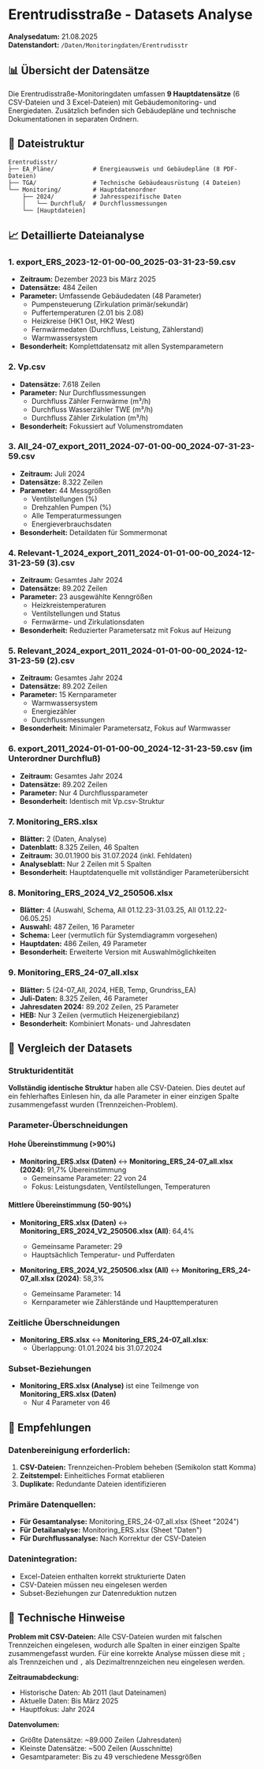 # Erentrudisstraße - Datasets Analyse

**Analysedatum:** 21.08.2025  
**Datenstandort:** `/Daten/Monitoringdaten/Erentrudisstr`

## 📊 Übersicht der Datensätze

Die Erentrudisstraße-Monitoringdaten umfassen **9 Hauptdatensätze** (6 CSV-Dateien und 3 Excel-Dateien) mit Gebäudemonitoring- und Energiedaten. Zusätzlich befinden sich Gebäudepläne und technische Dokumentationen in separaten Ordnern.

## 📁 Dateistruktur

```
Erentrudisstr/
├── EA_Pläne/           # Energieausweis und Gebäudepläne (8 PDF-Dateien)
├── TGA/                # Technische Gebäudeausrüstung (4 Dateien)
└── Monitoring/         # Hauptdatenordner
    ├── 2024/           # Jahresspezifische Daten
    │   └── Durchfluß/  # Durchflussmessungen
    └── [Hauptdateien]
```

## 📈 Detaillierte Dateianalyse

### 1. **export_ERS_2023-12-01-00-00_2025-03-31-23-59.csv**
- **Zeitraum:** Dezember 2023 bis März 2025
- **Datensätze:** 484 Zeilen
- **Parameter:** Umfassende Gebäudedaten (48 Parameter)
  - Pumpensteuerung (Zirkulation primär/sekundär)
  - Puffertemperaturen (2.01 bis 2.08)
  - Heizkreise (HK1 Ost, HK2 West)
  - Fernwärmedaten (Durchfluss, Leistung, Zählerstand)
  - Warmwassersystem
- **Besonderheit:** Komplettdatensatz mit allen Systemparametern

### 2. **Vp.csv**
- **Datensätze:** 7.618 Zeilen
- **Parameter:** Nur Durchflussmessungen
  - Durchfluss Zähler Fernwärme (m³/h)
  - Durchfluss Wasserzähler TWE (m³/h)
  - Durchfluss Zähler Zirkulation (m³/h)
- **Besonderheit:** Fokussiert auf Volumenstromdaten

### 3. **All_24-07_export_2011_2024-07-01-00-00_2024-07-31-23-59.csv**
- **Zeitraum:** Juli 2024
- **Datensätze:** 8.322 Zeilen
- **Parameter:** 44 Messgrößen
  - Ventilstellungen (%)
  - Drehzahlen Pumpen (%)
  - Alle Temperaturmessungen
  - Energieverbrauchsdaten
- **Besonderheit:** Detaildaten für Sommermonat

### 4. **Relevant-1_2024_export_2011_2024-01-01-00-00_2024-12-31-23-59 (3).csv**
- **Zeitraum:** Gesamtes Jahr 2024
- **Datensätze:** 89.202 Zeilen
- **Parameter:** 23 ausgewählte Kenngrößen
  - Heizkreistemperaturen
  - Ventilstellungen und Status
  - Fernwärme- und Zirkulationsdaten
- **Besonderheit:** Reduzierter Parametersatz mit Fokus auf Heizung

### 5. **Relevant_2024_export_2011_2024-01-01-00-00_2024-12-31-23-59 (2).csv**
- **Zeitraum:** Gesamtes Jahr 2024
- **Datensätze:** 89.202 Zeilen
- **Parameter:** 15 Kernparameter
  - Warmwassersystem
  - Energiezähler
  - Durchflussmessungen
- **Besonderheit:** Minimaler Parametersatz, Fokus auf Warmwasser

### 6. **export_2011_2024-01-01-00-00_2024-12-31-23-59.csv** (im Unterordner Durchfluß)
- **Zeitraum:** Gesamtes Jahr 2024
- **Datensätze:** 89.202 Zeilen
- **Parameter:** Nur 4 Durchflussparameter
- **Besonderheit:** Identisch mit Vp.csv-Struktur

### 7. **Monitoring_ERS.xlsx**
- **Blätter:** 2 (Daten, Analyse)
- **Datenblatt:** 8.325 Zeilen, 46 Spalten
- **Zeitraum:** 30.01.1900 bis 31.07.2024 (inkl. Fehldaten)
- **Analyseblatt:** Nur 2 Zeilen mit 5 Spalten
- **Besonderheit:** Hauptdatenquelle mit vollständiger Parameterübersicht

### 8. **Monitoring_ERS_2024_V2_250506.xlsx**
- **Blätter:** 4 (Auswahl, Schema, All 01.12.23-31.03.25, All 01.12.22-06.05.25)
- **Auswahl:** 487 Zeilen, 16 Parameter
- **Schema:** Leer (vermutlich für Systemdiagramm vorgesehen)
- **Hauptdaten:** 486 Zeilen, 49 Parameter
- **Besonderheit:** Erweiterte Version mit Auswahlmöglichkeiten

### 9. **Monitoring_ERS_24-07_all.xlsx**
- **Blätter:** 5 (24-07_All, 2024, HEB, Temp, Grundriss_EA)
- **Juli-Daten:** 8.325 Zeilen, 46 Parameter
- **Jahresdaten 2024:** 89.202 Zeilen, 25 Parameter
- **HEB:** Nur 3 Zeilen (vermutlich Heizenergiebilanz)
- **Besonderheit:** Kombiniert Monats- und Jahresdaten

## 🔄 Vergleich der Datasets

### Strukturidentität
**Vollständig identische Struktur** haben alle CSV-Dateien. Dies deutet auf ein fehlerhaftes Einlesen hin, da alle Parameter in einer einzigen Spalte zusammengefasst wurden (Trennzeichen-Problem).

### Parameter-Überschneidungen

#### Hohe Übereinstimmung (>90%)
- **Monitoring_ERS.xlsx (Daten)** ↔ **Monitoring_ERS_24-07_all.xlsx (2024)**: 91,7% Übereinstimmung
  - Gemeinsame Parameter: 22 von 24
  - Fokus: Leistungsdaten, Ventilstellungen, Temperaturen

#### Mittlere Übereinstimmung (50-90%)
- **Monitoring_ERS.xlsx (Daten)** ↔ **Monitoring_ERS_2024_V2_250506.xlsx (All)**: 64,4%
  - Gemeinsame Parameter: 29
  - Hauptsächlich Temperatur- und Pufferdaten

- **Monitoring_ERS_2024_V2_250506.xlsx (All)** ↔ **Monitoring_ERS_24-07_all.xlsx (2024)**: 58,3%
  - Gemeinsame Parameter: 14
  - Kernparameter wie Zählerstände und Haupttemperaturen

### Zeitliche Überschneidungen
- **Monitoring_ERS.xlsx** ↔ **Monitoring_ERS_24-07_all.xlsx**: 
  - Überlappung: 01.01.2024 bis 31.07.2024

### Subset-Beziehungen
- **Monitoring_ERS.xlsx (Analyse)** ist eine Teilmenge von **Monitoring_ERS.xlsx (Daten)**
  - Nur 4 Parameter von 46

## 🎯 Empfehlungen

### Datenbereinigung erforderlich:
1. **CSV-Dateien:** Trennzeichen-Problem beheben (Semikolon statt Komma)
2. **Zeitstempel:** Einheitliches Format etablieren
3. **Duplikate:** Redundante Dateien identifizieren

### Primäre Datenquellen:
- **Für Gesamtanalyse:** Monitoring_ERS_24-07_all.xlsx (Sheet "2024")
- **Für Detailanalyse:** Monitoring_ERS.xlsx (Sheet "Daten")
- **Für Durchflussanalyse:** Nach Korrektur der CSV-Dateien

### Datenintegration:
- Excel-Dateien enthalten korrekt strukturierte Daten
- CSV-Dateien müssen neu eingelesen werden
- Subset-Beziehungen zur Datenreduktion nutzen

## 📌 Technische Hinweise

**Problem mit CSV-Dateien:** Alle CSV-Dateien wurden mit falschen Trennzeichen eingelesen, wodurch alle Spalten in einer einzigen Spalte zusammengefasst wurden. Für eine korrekte Analyse müssen diese mit `;` als Trennzeichen und `,` als Dezimaltrennzeichen neu eingelesen werden.

**Zeitraumabdeckung:**
- Historische Daten: Ab 2011 (laut Dateinamen)
- Aktuelle Daten: Bis März 2025
- Hauptfokus: Jahr 2024

**Datenvolumen:**
- Größte Datensätze: ~89.000 Zeilen (Jahresdaten)
- Kleinste Datensätze: ~500 Zeilen (Ausschnitte)
- Gesamtparameter: Bis zu 49 verschiedene Messgrößen